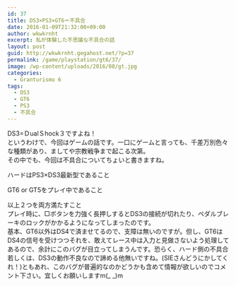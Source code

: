 ```yaml
---
id: 37
title: DS3×PS3×GT6＝不具合
date: 2016-01-09T21:32:00+09:00
author: wkwkrnht
excerpt: 私が体験した不思議な不具合の話
layout: post
guid: http://wkwkrnht.gegahost.net/?p=37
permalink: /game/playstation/gt6/37/
image: /wp-content/uploads/2016/08/gt.jpg
categories:
  - Granturismo 6
tags:
  - DS3
  - GT6
  - PS3
  - 不具合
---
```

DS3=ＤualＳhock３ですよね！  
というわけで、今回はゲームの話です。一口にゲームと言っても、千差万別色々な種類があり、ましてや宗教戦争まで起こる次第。  
その中でも、今回は不具合についてちょいと書きますね。

ハードはPS3×DS3最新型であること

GT6 or GT5をプレイ中であること

以上２つを両方満たすこと  
プレイ時に、□ボタンを力強く長押しするとDS3の接続が切れたり、ペダルブレーキのロックがかかるようになってしまったのです。  
基本、GT6以外はDS4で済ませてるので、支障は無いのですが。但し、GT6はDS4の信号を受けつつそれを、敢えてレース中は入力と見做さないよう処理してあるので、余計にこのバグが目立ってしまうんです。恐らく、ハード側の不具合若しくは、DS3の動作不良なので諦める他無いですね。(SIEさんどうにかしてくれ！)ともあれ、このバグが普遍的なのかどうかも含めて情報が欲しいのでコメント下さい。宜しくお願いしますm(_ _)m